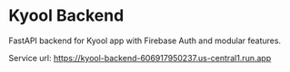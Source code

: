 # Kyool Backend

FastAPI backend for Kyool app with Firebase Auth and modular features.


Service url: https://kyool-backend-606917950237.us-central1.run.app